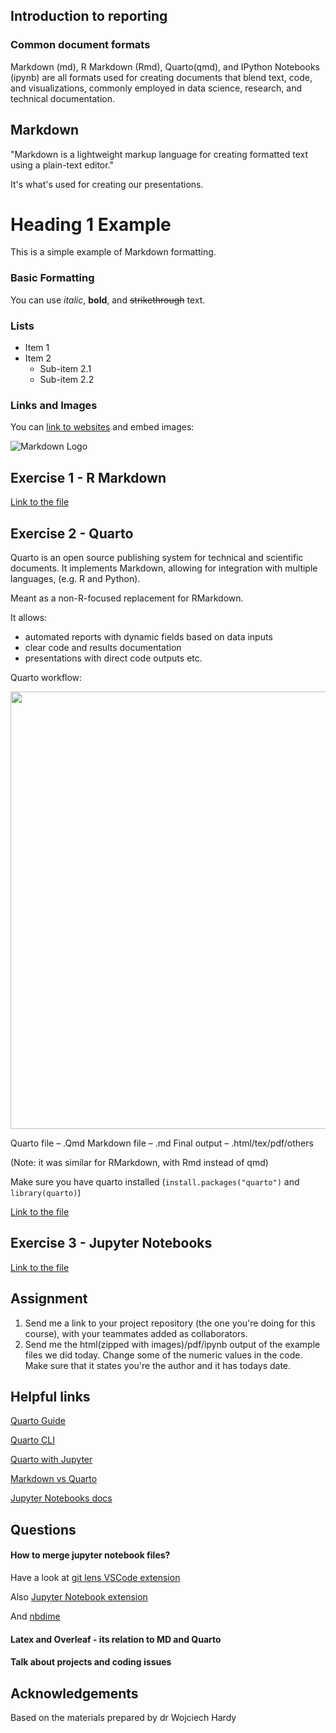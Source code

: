 
## Introduction to reporting

### Common document formats

Markdown (md), R Markdown (Rmd), Quarto(qmd), and IPython Notebooks (ipynb) are all formats used for creating documents that blend text, code, and visualizations, commonly employed in data science, research, and technical documentation. 


## Markdown

"Markdown is a lightweight markup language for creating formatted text using a plain-text editor."

It's what's used for creating our presentations.

# Heading 1 Example

This is a simple example of Markdown formatting.

### Basic Formatting

You can use *italic*, **bold**, and ~~strikethrough~~ text.

### Lists

- Item 1
- Item 2
  - Sub-item 2.1
  - Sub-item 2.2

### Links and Images

You can [link to websites](https://www.example.com) and embed images:

![Markdown Logo](https://upload.wikimedia.org/wikipedia/commons/4/48/Markdown-mark.svg)

## Exercise 1 - R Markdown

[ Link to the file](https://github.com/glowform/reproducible-research/blob/main/Assignments/RR_7_markdown.Rmd)


## Exercise 2 - Quarto

Quarto is an open source publishing system for technical and scientific documents. It implements Markdown, allowing for integration with multiple languages, (e.g. R and Python).

Meant as a non-R-focused replacement for RMarkdown.

It allows:

- automated reports with dynamic fields based on data inputs
- clear code and results documentation
- presentations with direct code outputs etc.

Quarto workflow:

<img src="https://i.imgur.com/amUmSws.png" width="700">

Quarto file – .Qmd
Markdown file – .md
Final output – .html/tex/pdf/others

(Note: it was similar for RMarkdown, with Rmd instead of qmd)

Make sure you have quarto installed (`install.packages("quarto")` and `library(quarto)`)

[ Link to the file](https://github.com/glowform/reproducible-research/blob/main/Assignments/RR_7_quarto.qmd)

## Exercise 3 - Jupyter Notebooks

[ Link to the file](https://github.com/glowform/reproducible-research/blob/main/Assignments/RR_7_jupyter.ipynb)


## Assignment 
1. Send me a link to your project repository (the one you're doing for this course), with your teammates added as collaborators.
2. Send me the html(zipped with images)/pdf/ipynb output of the example files we did today. Change some of the numeric values in the code. Make sure that it states you're the author and it has todays date.



## Helpful links

[Quarto Guide](https://quarto.org/docs/guide/)

[Quarto CLI](https://quarto.org/docs/get-started/)

[Quarto with Jupyter](https://quarto.org/docs/get-started/hello/jupyter.html)

[Markdown vs Quarto](https://quarto.org/docs/faq/rmarkdown.html)

[Jupyter Notebooks docs](https://docs.jupyter.org/en/latest/)


## Questions

#### How to merge jupyter notebook files?

Have a look at [git lens VSCode extension](https://www.gitkraken.com/gitlens) 

Also [Jupyter Notebook extension](https://marketplace.visualstudio.com/items?itemName=ms-toolsai.jupyter) 

And [nbdime](https://github.com/jupyter/nbdime)

#### Latex and Overleaf - its relation to MD and Quarto

#### Talk about projects and coding issues


## Acknowledgements
Based on the materials prepared by dr Wojciech Hardy
